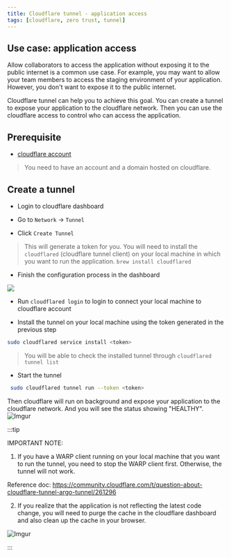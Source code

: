 ```yaml
---
title: Cloudflare tunnel - application access
tags: [cloudflare, zero trust, tunnel]
---
```


## Use case: application access

Allow collaborators to access the application without exposing it to the public internet is a common use case. For example, you may want to allow your team members to access the staging environment of your application. However, you don't want to expose it to the public internet.

Cloudflare tunnel can help you to achieve this goal. You can create a tunnel to expose your application to the cloudflare network. Then you can use the cloudflare access to control who can access the application.

## Prerequisite

- [cloudflare account](https://dash.cloudflare.com/sign-up)

> You need to have an account and a domain hosted on cloudflare.

## Create a tunnel

- Login to cloudflare dashboard

- Go to `Network` -> `Tunnel`

- Click `Create Tunnel`

> This will generate a token for you. You will need to install the `cloudflared` (cloudflare tunnel client) on your local machine in which you want to run the application.
> `brew install cloudflared`

- Finish the configuration process in the dashboard

![](https://i.imgur.com/sENAf63.png)

- Run `cloudflared login` to login to connect your local machine to cloudflare account

- Install the tunnel on your local machine using the token generated in the previous step

```bash
sudo cloudflared service install <token>
```

> You will be able to check the installed tunnel through `cloudflared tunnel list`

- Start the tunnel

```bash
 sudo cloudflared tunnel run --token <token>
```

Then cloudflare will run on background and expose your application to the cloudflare network. And you will see the status showing "HEALTHY".
![Imgur](https://i.imgur.com/cRurMzk.png)

:::tip

IMPORTANT NOTE:

1. If you have a WARP client running on your local machine that you want to run the tunnel, you need to stop the WARP client first. Otherwise, the tunnel will not work.

Reference doc: https://community.cloudflare.com/t/question-about-cloudflare-tunnel-argo-tunnel/261296

2. If you realize that the application is not reflecting the latest code change, you will need to purge the cache in the cloudflare dashboard and also clean up the cache in your browser.

![Imgur](https://i.imgur.com/ZuY4kO4.png)

:::
